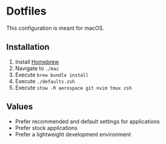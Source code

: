 # Dotfiles

This configuration is meant for macOS.

## Installation
 1. Install [Homebrew](https://brew.sh)
 2. Navigate to `./mac`
 3. Execute `brew bundle install`
 4. Execute `./defaults.zsh`
 5. Execute `stow -R aerospace git nvim tmux zsh`

## Values 
 - Prefer recommended and default settings for applications
 - Prefer stock applications
 - Prefer a lightweight development environment
